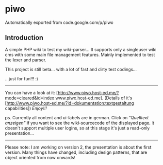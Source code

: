 # piwo
Automatically exported from code.google.com/p/piwo

## Introduction
A simple PHP wiki to test my wiki-parser...
It supports only a singleuser wiki cms with some main file management features.
Mainly implemented to test the lexer and parser.

This project is still beta... with a lot of fast and dirty test codings... 

...just for fun!!!
:)

----
You can have a look at it: [http://www.piwo.host-ed.me/?mode=cleared&id=index www.piwo.host-ed.me]. (Details of it's [http://www.piwo.host-ed.me/?id=dokumentation:textgestaltung capabilities]) *Enjoy!!!*


ps. Currently all content and ui-labels are in german. Click on _"Quelltext anzeigen"_ if you want to see the wiki-sourcecode of the displayed page. It doesn't support multiple user logins, so at this stage it's just a read-only presentation...

----
Please note: I am working on version 2, the presentation is about the first version. Many things have changed, including design patterns, that are object oriented from now onwards!
